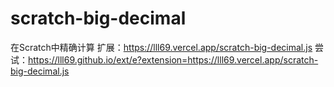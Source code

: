 # scratch-big-decimal
在Scratch中精确计算
扩展：<https://lll69.vercel.app/scratch-big-decimal.js>
尝试：<https://lll69.github.io/ext/e?extension=https://lll69.vercel.app/scratch-big-decimal.js>